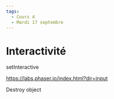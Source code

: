 ```yaml
---
tags:
  - Cours 4
  - Mardi 17 septembre
---
```


# Interactivité

setInteractive

https://labs.phaser.io/index.html?dir=input



Destroy object